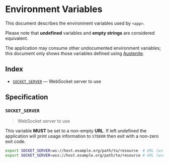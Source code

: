 # Environment Variables

This document describes the environment variables used by `<app>`.

Please note that **undefined** variables and **empty strings** are considered
equivalent.

The application may consume other undocumented environment variables; this
document only shows those variables defined using [Austenite].

[austenite]: https://github.com/env-iron/austenite

## Index

-   [`SOCKET_SERVER`](#SOCKET_SERVER) — WebSocket server to use

## Specification

### `SOCKET_SERVER`

> WebSocket server to use

This variable **MUST** be set to a non-empty **URL**.
If left undefined the application will print usage information to `STDERR` then
exit with a non-zero exit code.

```sh
export SOCKET_SERVER=ws://host.example.org/path/to/resource  # URL (ws:)
export SOCKET_SERVER=wss://host.example.org/path/to/resource # URL (wss:)
```
